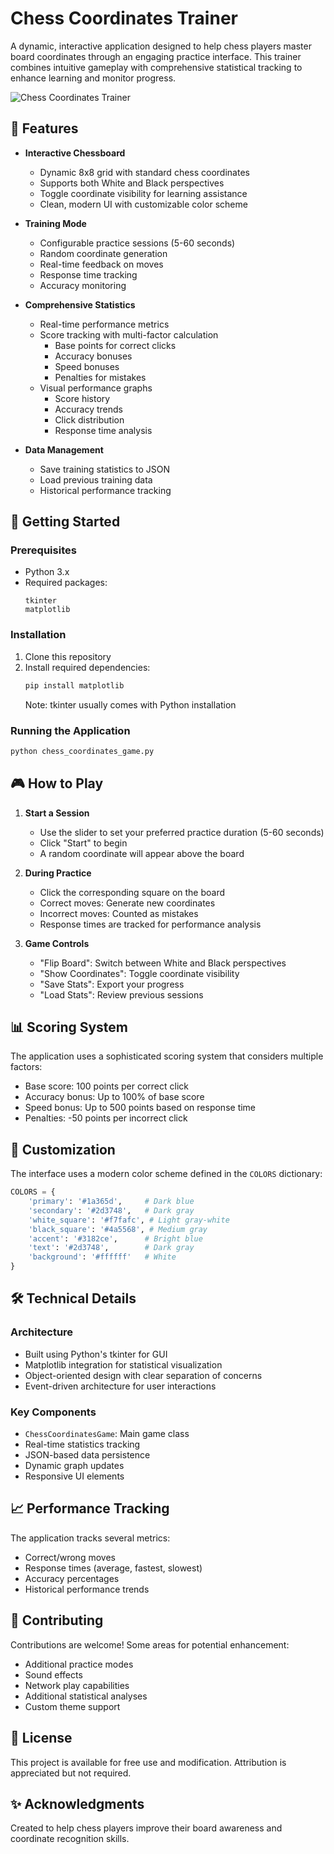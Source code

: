 # Chess Coordinates Trainer

A dynamic, interactive application designed to help chess players master board coordinates through an engaging practice interface. This trainer combines intuitive gameplay with comprehensive statistical tracking to enhance learning and monitor progress.

![Chess Coordinates Trainer]()

## 🎯 Features

- **Interactive Chessboard**
  - Dynamic 8x8 grid with standard chess coordinates
  - Supports both White and Black perspectives
  - Toggle coordinate visibility for learning assistance
  - Clean, modern UI with customizable color scheme

- **Training Mode**
  - Configurable practice sessions (5-60 seconds)
  - Random coordinate generation
  - Real-time feedback on moves
  - Response time tracking
  - Accuracy monitoring

- **Comprehensive Statistics**
  - Real-time performance metrics
  - Score tracking with multi-factor calculation
    - Base points for correct clicks
    - Accuracy bonuses
    - Speed bonuses
    - Penalties for mistakes
  - Visual performance graphs
    - Score history
    - Accuracy trends
    - Click distribution
    - Response time analysis

- **Data Management**
  - Save training statistics to JSON
  - Load previous training data
  - Historical performance tracking

## 🚀 Getting Started

### Prerequisites
- Python 3.x
- Required packages:
  ```
  tkinter
  matplotlib
  ```

### Installation
1. Clone this repository
2. Install required dependencies:
   ```bash
   pip install matplotlib
   ```
   Note: tkinter usually comes with Python installation

### Running the Application
```bash
python chess_coordinates_game.py
```

## 🎮 How to Play

1. **Start a Session**
   - Use the slider to set your preferred practice duration (5-60 seconds)
   - Click "Start" to begin
   - A random coordinate will appear above the board

2. **During Practice**
   - Click the corresponding square on the board
   - Correct moves: Generate new coordinates
   - Incorrect moves: Counted as mistakes
   - Response times are tracked for performance analysis

3. **Game Controls**
   - "Flip Board": Switch between White and Black perspectives
   - "Show Coordinates": Toggle coordinate visibility
   - "Save Stats": Export your progress
   - "Load Stats": Review previous sessions

## 📊 Scoring System

The application uses a sophisticated scoring system that considers multiple factors:

- Base score: 100 points per correct click
- Accuracy bonus: Up to 100% of base score
- Speed bonus: Up to 500 points based on response time
- Penalties: -50 points per incorrect click

## 🎨 Customization

The interface uses a modern color scheme defined in the `COLORS` dictionary:
```python
COLORS = {
    'primary': '#1a365d',     # Dark blue
    'secondary': '#2d3748',   # Dark gray
    'white_square': '#f7fafc', # Light gray-white
    'black_square': '#4a5568', # Medium gray
    'accent': '#3182ce',      # Bright blue
    'text': '#2d3748',        # Dark gray
    'background': '#ffffff'   # White
}
```

## 🛠 Technical Details

### Architecture
- Built using Python's tkinter for GUI
- Matplotlib integration for statistical visualization
- Object-oriented design with clear separation of concerns
- Event-driven architecture for user interactions

### Key Components
- `ChessCoordinatesGame`: Main game class
- Real-time statistics tracking
- JSON-based data persistence
- Dynamic graph updates
- Responsive UI elements

## 📈 Performance Tracking

The application tracks several metrics:
- Correct/wrong moves
- Response times (average, fastest, slowest)
- Accuracy percentages
- Historical performance trends

## 🤝 Contributing

Contributions are welcome! Some areas for potential enhancement:
- Additional practice modes
- Sound effects
- Network play capabilities
- Additional statistical analyses
- Custom theme support

## 📝 License

This project is available for free use and modification. Attribution is appreciated but not required.

## ✨ Acknowledgments

Created to help chess players improve their board awareness and coordinate recognition skills.
